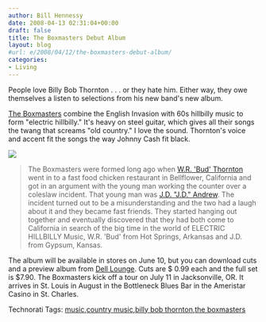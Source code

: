 ```yaml
---
author: Bill Hennessy
date: 2008-04-13 02:31:04+00:00
draft: false
title: The Boxmasters Debut Album
layout: blog
#url: e/2008/04/12/the-boxmasters-debut-album/
categories:
- Living
---
```


People love Billy Bob Thornton . . . or they hate him. Either way, they owe themselves a listen to selections from his new band's new album.

 

[The Boxmasters](https://www.theboxmasters.com/) combine the English Invasion with 60s hillbilly music to form "electric hillbilly." It's heavy on steel guitar, which gives all their songs the twang that screams "old country." I love the sound. Thornton's voice and accent fit the songs the way Johnny Cash fit black.

 

[![](https://www.theboxmasters.com/media/1.jpg)
](https://www.theboxmasters.com/)

 

>   
> 
> The Boxmasters were formed long ago when [W.R. 'Bud' Thornton](https://www.theboxmasters.com/) went in to a fast food chicken restaurant in Bellflower, California and got in an argument with the young man working the counter over a coleslaw incident. That young man was [J.D. "J.D." Andrew](https://www.theboxmasters.com/). The incident turned out to be a misunderstanding and the two had a laugh about it and they became fast friends. They started hanging out together and eventually discovered that they had both come to California in search of the big time in the world of ELECTRIC HILLBILLY Music, W.R. 'Bud' from Hot Springs, Arkansas and J.D. from Gypsum, Kansas.
> 
> 

 

The album will be available in stores on June 10, but you can download cuts and a preview album from [Dell Lounge](https://www.delllounge.com/music/featured/). Cuts are $ 0.99 each and the full set is $7.90. The Boxmasters kick off a tour on July 11 in Jacksonville, OR. It arrives in St. Louis in August in the Bottleneck Blues Bar in the Ameristar Casino in St. Charles.

 

Technorati Tags: [music](https://technorati.com/tags/music),[country music](https://technorati.com/tags/country%20music),[billy bob thornton](https://technorati.com/tags/billy%20bob%20thornton),[the boxmasters](https://technorati.com/tags/the%20boxmasters)
